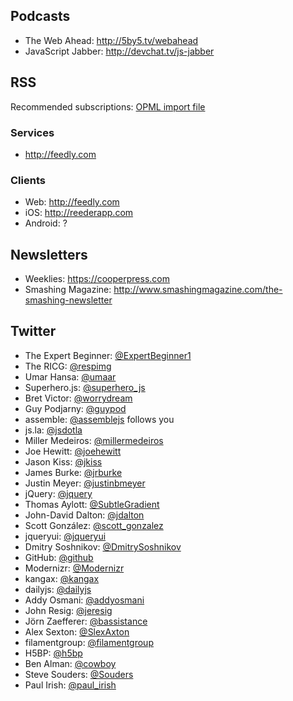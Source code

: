 ## Podcasts

- The Web Ahead: <http://5by5.tv/webahead>
- JavaScript Jabber: <http://devchat.tv/js-jabber>


## RSS

Recommended subscriptions: [OPML import file](https://github.com/SapientNitroLA/development-resources)

### Services
 
  - <http://feedly.com>

### Clients

  - Web: <http://feedly.com>
  - iOS: <http://reederapp.com>
  - Android: ?



## Newsletters

- Weeklies: <https://cooperpress.com>
- Smashing Magazine: <http://www.smashingmagazine.com/the-smashing-newsletter>


## Twitter

- The Expert Beginner: [@ExpertBeginner1](https://twitter.com/ExpertBeginner1)
- The RICG: [@respimg](https://twitter.com/respimg)
- Umar Hansa: [@umaar](https://twitter.com/umaar)
- Superhero.js: [@superhero_js](https://twitter.com/superhero_js)
- Bret Victor: [@worrydream](https://twitter.com/worrydream)
- Guy Podjarny: [@guypod](https://twitter.com/guypod)
- assemble: [@assemblejs](https://twitter.com/assemblejs) follows you
- js.la: [@jsdotla](https://twitter.com/jsdotla)
- Miller Medeiros: [@millermedeiros](https://twitter.com/millermedeiros)
- Joe Hewitt: [@joehewitt](https://twitter.com/joehewitt)
- Jason Kiss: [@jkiss](https://twitter.com/jkiss)
- James Burke: [@jrburke](https://twitter.com/jrburke)
- Justin Meyer: [@justinbmeyer](https://twitter.com/justinbmeyer)
- jQuery: [@jquery](https://twitter.com/jquery)
- Thomas Aylott: [@SubtleGradient](https://twitter.com/SubtleGradient)
- John-David Dalton: [@jdalton](https://twitter.com/jdalton)
- Scott González: [@scott_gonzalez](https://twitter.com/scott_gonzalez)
- jqueryui: [@jqueryui](https://twitter.com/jqueryui)
- Dmitry Soshnikov: [@DmitrySoshnikov](https://twitter.com/DmitrySoshnikov)
- GitHub: [@github](https://twitter.com/github)
- Modernizr: [@Modernizr](https://twitter.com/Modernizr)
- kangax: [@kangax](https://twitter.com/kangax)
- dailyjs: [@dailyjs](https://twitter.com/dailyjs)
- Addy Osmani: [@addyosmani](https://twitter.com/addyosmani)
- John Resig: [@jeresig](https://twitter.com/jeresig)
- Jörn Zaefferer: [@bassistance](https://twitter.com/bassistance)
- Alex Sexton: [@SlexAxton](https://twitter.com/SlexAxton)
- filamentgroup: [@filamentgroup](https://twitter.com/filamentgroup)
- H5BP: [@h5bp](https://twitter.com/h5bp)
- Ben Alman: [@cowboy](https://twitter.com/cowboy)
- Steve Souders: [@Souders](https://twitter.com/Souders)
- Paul Irish: [@paul_irish](https://twitter.com/paul_irish)